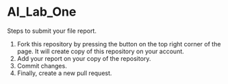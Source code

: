 # AI_Lab_One

Steps to submit your file report.

1. Fork this repository by pressing the button on the top right corner of the page. It will create copy of this repository on your account.
2. Add your report on your copy of the repository.
3. Commit changes.
4. Finally, create a new pull request. 
